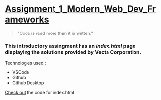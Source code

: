 # [Assignment_1_Modern_Web_Dev_Frameworks](https://github.com/sagarw749/Assignment_1_Modern_Web_Dev_Frameworks)
> "Code is read more than it is written."
### This introductory assingment has an **_index.html_** page displaying the solutions provided by **Vecta Corporation**.
Technologies used : 
* VSCode 
* Github 
* Github Desktop 

[Check out](https://github.com/sagarw749/Assignment_1_Modern_Web_Dev_Frameworks/blob/main/index.html) the code for index.html
 
